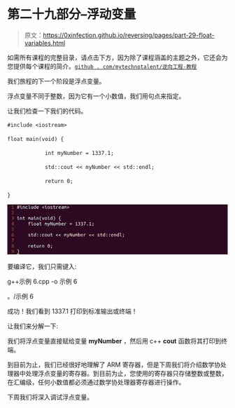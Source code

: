 # 第二十九部分–浮动变量

> 原文：<https://0xinfection.github.io/reversing/pages/part-29-float-variables.html>

如需所有课程的完整目录，请点击下方，因为除了课程涵盖的主题之外，它还会为您提供每个课程的简介。[`github . com/mytechnotalent/逆向工程-教程`](https://github.com/mytechnotalent/Reverse-Engineering-Tutorial)

我们旅程的下一个阶段是浮点变量。

浮点变量不同于整数，因为它有一个小数值，我们用句点来指定。

让我们检查一下我们的代码。

```
#include <iostream>

float main(void) {

            int myNumber = 1337.1;

            std::cout << myNumber << std::endl;

            return 0;

}

```

![](img/1f74fc7749f658ac2a671f53c78d2af8.png)

要编译它，我们只需键入:

g++示例 6.cpp -o 示例 6

。/示例 6

成功！我们看到 1337.1 打印到标准输出或终端！

让我们来分解一下:

我们将浮点变量直接赋给变量 **myNumber** ，然后用 c++ **cout** 函数将其打印到终端。

到目前为止，我们已经很好地理解了 ARM 寄存器，但是下周我们将介绍数学协处理器中处理浮点变量的寄存器。到目前为止，您使用的寄存器只存储整数或整数，在汇编级，任何小数值都必须通过数学协处理器寄存器进行操作。

下周我们将深入调试浮点变量。